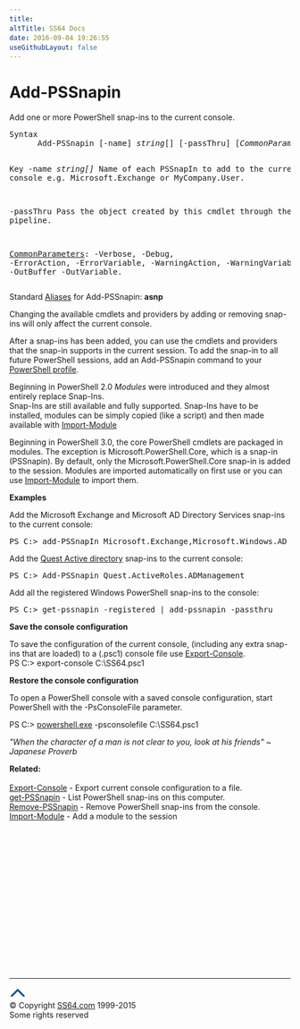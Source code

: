 ```yaml
---
title:
altTitle: SS64 Docs
date: 2016-09-04 19:26:55
useGithubLayout: false
---
```

<!-- #BeginLibraryItem "/Library/head_ps.lbi" --><!-- #EndLibraryItem --><h1>Add-PSSnapin</h1> 
<p>Add  one or more  PowerShell snap-ins to the current console.</p>
<pre>Syntax
      Add-PSSnapin [-name] <i>string</i>[] [-passThru] [<i>CommonParameters</i>]

Key
   -name <i>string[]</i>
       Name of each PSSnapIn to add to the current console
       e.g. Microsoft.Exchange or MyCompany.User. 

   -passThru 
       Pass the object created by this cmdlet through the pipeline.

   <a href="common.html">CommonParameters</a>:
       -Verbose, -Debug, -ErrorAction, -ErrorVariable, -WarningAction, -WarningVariable,
       -OutBuffer -OutVariable.</pre>
<p>Standard <a href="get-alias.html">Aliases</a> for Add-PSSnapin: <b><span class="code">asnp</span></b></p>
<p>Changing the available cmdlets and providers by adding or removing snap-ins will only affect the current console.</p>
<p>After a snap-ins has been     added, you can use the cmdlets and providers that the snap-in supports in the current session.          To add the snap-in to all future  PowerShell sessions, add an Add-PSSnapin command to your       <a href="syntax-profile.html">PowerShell profile</a>.</p>
<p>Beginning in  PowerShell 2.0 <i>Modules</i> were introduced and they almost entirely replace Snap-Ins. <br>
Snap-Ins are still available and fully supported. Snap-Ins have to be installed, modules can be simply copied (like a script) and then made available with <a href="import-module.html">Import-Module</a><br>
</p>
<p>Beginning in  PowerShell 3.0, the core PowerShell cmdlets are packaged in      modules. The exception is <span class="code">Microsoft.PowerShell.Core</span>, which is a snap-in (PSSnapin). By default, only the <span class="code">Microsoft.PowerShell.Core</span> snap-in is added to the session. Modules are imported automatically on first use or you      can use  <a href="import-module.html">Import-Module</a>  to import them.</p>
<p><b>Examples</b></p>
<p>Add the Microsoft Exchange and Microsoft AD Directory Services snap-ins to the current console:</p>
<pre>PS C:&gt; add-PSSnapIn Microsoft.Exchange,Microsoft.Windows.AD
</pre>
<p>Add the <a href="quest.html">Quest Active directory</a> snap-ins to the current console:</p>
<pre>PS C:&gt; Add-PSSnapin Quest.ActiveRoles.ADManagement</pre>
<p>Add all  the registered Windows PowerShell snap-ins to the console:</p>
<pre>PS C:&gt; get-pssnapin -registered | add-pssnapin -passthru</pre>
<p><b>Save the console configuration</b></p>
<p>To save the configuration of the current console,  (including any extra snap-ins that are loaded) to a (.psc1) console file  use <a href="export-console.html">Export-Console</a>.<br> 
<span class="code">PS C:&gt; export-console C:\SS64.psc1 </span></p>
<p><b>Restore the console configuration </b></p>
<p> To open a PowerShell console with a saved console configuration, start PowerShell with the -PsConsoleFile parameter.</p>
<p> <span class="code">PS C:&gt; <a href="powershell.html">powershell.exe</a> -psconsolefile C:\SS64.psc1</span></p>
<p class="quote"><i>"When the character of a man is not clear to you, look at his friends" ~ Japanese Proverb</i></p>
<p><b>Related:</b><br>
<br> 
<a href="export-console.html">Export-Console</a> - Export current console configuration to a file.<br>
<a href="get-pssnapin.html">get-PSSnapin</a> - List PowerShell snap-ins on this computer.<br>
<a href="remove-pssnapin.html">Remove-PSSnapin</a> - Remove PowerShell snap-ins from the console.<br>
<a href="import-module.html">Import-Module</a> -   Add a module to the session</p><!-- #BeginLibraryItem "/Library/foot_ps.lbi" --><p><script async="" src="//pagead2.googlesyndication.com/pagead/js/adsbygoogle.js"></script>
<!-- PowerShell300 -->
<ins class="adsbygoogle" style="display:inline-block;width:300px;height:250px" data-ad-client="ca-pub-6140977852749469" data-ad-slot="6253539900"></ins>
<script>
(adsbygoogle = window.adsbygoogle || []).push({});
</script></p>
<hr>
<div id="bl" class="footer"><a href="#"><img src="../images/top.png" width="30" height="22" alt="Back to the Top"></a></div>
<div id="br" class="footer, tagline">© Copyright <a href="http://ss64.com/">SS64.com</a> 1999-2015<br>
Some rights reserved</div><!-- #EndLibraryItem -->

